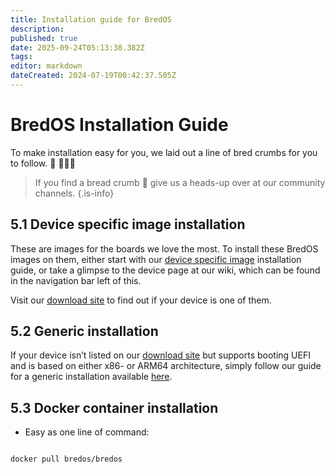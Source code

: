 ```yaml
---
title: Installation guide for BredOS
description: 
published: true
date: 2025-09-24T05:13:38.382Z
tags: 
editor: markdown
dateCreated: 2024-07-19T00:42:37.505Z
---
```


# BredOS Installation Guide

To make installation easy for you, we laid out a line of bred crumbs for you to follow. 🍞 🔸🔸🔸

> If you find a bread crumb 🔸 give us a heads-up over at our community channels.
{.is-info}

## 5.1 Device specific image installation

These are images for the boards we love the most. To install these BredOS images on them, either start with our [device specific image](/install/device-specific-image) installation guide, or take a glimpse to the device page at our wiki, which can be found in the navigation bar left of this.

Visit our [download site](https://bredos.org/download.html) to find out if your device is one of them.

## 5.2 Generic installation

If your device isn’t listed on our [download site](https://bredos.org/download.html) but supports booting UEFI and is based on either x86- or ARM64 architecture, simply follow our guide for a generic installation available [here](/install/Installation-with-ISO).

## 5.3 Docker container installation

- Easy as one line of command:

```

docker pull bredos/bredos

```